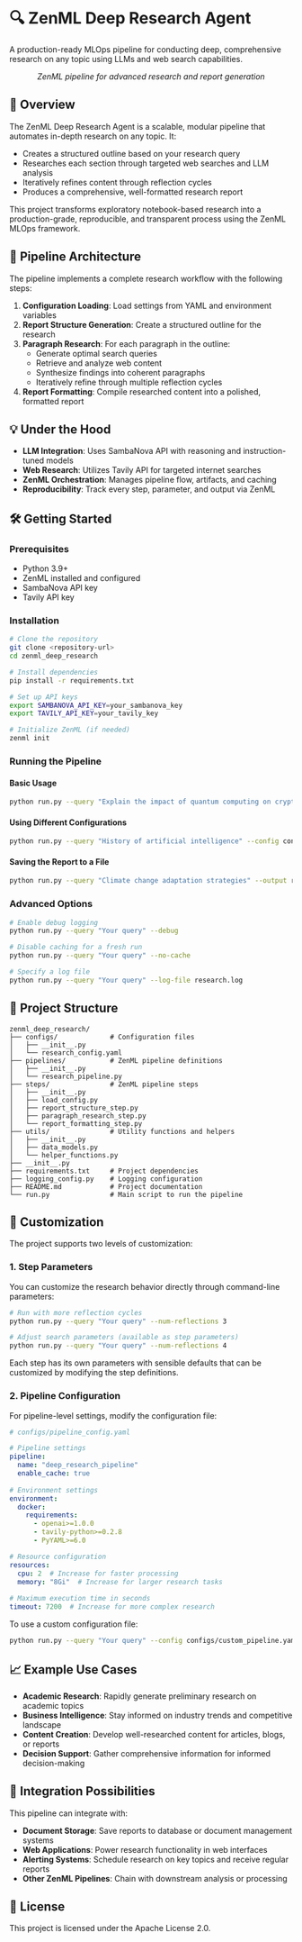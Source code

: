 # 🔍 ZenML Deep Research Agent

A production-ready MLOps pipeline for conducting deep, comprehensive research on any topic using LLMs and web search capabilities.

<div align="center">
  <p><em>ZenML pipeline for advanced research and report generation</em></p>
</div>

## 🎯 Overview

The ZenML Deep Research Agent is a scalable, modular pipeline that automates in-depth research on any topic. It:

- Creates a structured outline based on your research query
- Researches each section through targeted web searches and LLM analysis
- Iteratively refines content through reflection cycles
- Produces a comprehensive, well-formatted research report

This project transforms exploratory notebook-based research into a production-grade, reproducible, and transparent process using the ZenML MLOps framework.

## 🚀 Pipeline Architecture

The pipeline implements a complete research workflow with the following steps:

1. **Configuration Loading**: Load settings from YAML and environment variables
2. **Report Structure Generation**: Create a structured outline for the research
3. **Paragraph Research**: For each paragraph in the outline:
   - Generate optimal search queries
   - Retrieve and analyze web content
   - Synthesize findings into coherent paragraphs
   - Iteratively refine through multiple reflection cycles
4. **Report Formatting**: Compile researched content into a polished, formatted report

## 💡 Under the Hood

- **LLM Integration**: Uses SambaNova API with reasoning and instruction-tuned models
- **Web Research**: Utilizes Tavily API for targeted internet searches
- **ZenML Orchestration**: Manages pipeline flow, artifacts, and caching
- **Reproducibility**: Track every step, parameter, and output via ZenML

## 🛠️ Getting Started

### Prerequisites

- Python 3.9+
- ZenML installed and configured
- SambaNova API key
- Tavily API key

### Installation

```bash
# Clone the repository
git clone <repository-url>
cd zenml_deep_research

# Install dependencies
pip install -r requirements.txt

# Set up API keys
export SAMBANOVA_API_KEY=your_sambanova_key
export TAVILY_API_KEY=your_tavily_key

# Initialize ZenML (if needed)
zenml init
```

### Running the Pipeline

#### Basic Usage

```bash
python run.py --query "Explain the impact of quantum computing on cryptography"
```

#### Using Different Configurations

```bash
python run.py --query "History of artificial intelligence" --config configs/custom_config.yaml
```

#### Saving the Report to a File

```bash
python run.py --query "Climate change adaptation strategies" --output report.html
```

### Advanced Options

```bash
# Enable debug logging
python run.py --query "Your query" --debug

# Disable caching for a fresh run
python run.py --query "Your query" --no-cache

# Specify a log file
python run.py --query "Your query" --log-file research.log
```

## 📁 Project Structure

```
zenml_deep_research/
├── configs/             # Configuration files
│   ├── __init__.py
│   └── research_config.yaml
├── pipelines/           # ZenML pipeline definitions
│   ├── __init__.py
│   └── research_pipeline.py
├── steps/               # ZenML pipeline steps
│   ├── __init__.py
│   ├── load_config.py
│   ├── report_structure_step.py
│   ├── paragraph_research_step.py
│   └── report_formatting_step.py
├── utils/               # Utility functions and helpers
│   ├── __init__.py
│   ├── data_models.py
│   └── helper_functions.py
├── __init__.py
├── requirements.txt     # Project dependencies
├── logging_config.py    # Logging configuration
├── README.md            # Project documentation
└── run.py               # Main script to run the pipeline
```

## 🔧 Customization

The project supports two levels of customization:

### 1. Step Parameters

You can customize the research behavior directly through command-line parameters:

```bash
# Run with more reflection cycles
python run.py --query "Your query" --num-reflections 3

# Adjust search parameters (available as step parameters)
python run.py --query "Your query" --num-reflections 4
```

Each step has its own parameters with sensible defaults that can be customized by modifying the step definitions.

### 2. Pipeline Configuration

For pipeline-level settings, modify the configuration file:

```yaml
# configs/pipeline_config.yaml

# Pipeline settings
pipeline:
  name: "deep_research_pipeline"
  enable_cache: true
  
# Environment settings
environment:
  docker:
    requirements:
      - openai>=1.0.0
      - tavily-python>=0.2.8
      - PyYAML>=6.0

# Resource configuration
resources:
  cpu: 2  # Increase for faster processing
  memory: "8Gi"  # Increase for larger research tasks
  
# Maximum execution time in seconds
timeout: 7200  # Increase for more complex research
```

To use a custom configuration file:

```bash
python run.py --query "Your query" --config configs/custom_pipeline.yaml
```

## 📈 Example Use Cases

- **Academic Research**: Rapidly generate preliminary research on academic topics
- **Business Intelligence**: Stay informed on industry trends and competitive landscape
- **Content Creation**: Develop well-researched content for articles, blogs, or reports
- **Decision Support**: Gather comprehensive information for informed decision-making

## 🔄 Integration Possibilities

This pipeline can integrate with:

- **Document Storage**: Save reports to database or document management systems
- **Web Applications**: Power research functionality in web interfaces
- **Alerting Systems**: Schedule research on key topics and receive regular reports
- **Other ZenML Pipelines**: Chain with downstream analysis or processing

## 📄 License

This project is licensed under the Apache License 2.0.
